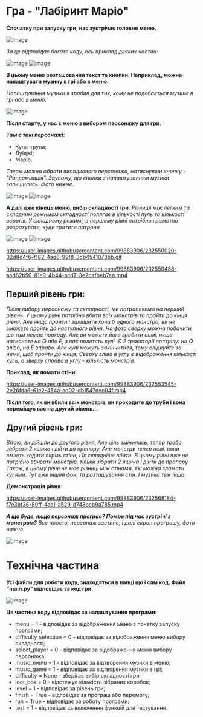 # Гра - "Лабіринт Маріо"

**Спочатку при запуску гри, нас зустрічає головне меню.**

![image](https://user-images.githubusercontent.com/99883906/232522794-445d36f0-d8fa-41bb-90cf-a74bdfe9e025.png)

*За це відповідає багато коду, ось приклад деяких частин:*

![image](https://user-images.githubusercontent.com/99883906/232523370-bee2e1c8-1ae0-4ed0-9462-a3dbbfe032ec.png)
![image](https://user-images.githubusercontent.com/99883906/232523900-c7134b04-159f-48a9-b979-7be422a3fdb0.png)

**В цьому меню розташований текст та кнопки. Наприклад, можна налаштувати музику в грі або в меню.**

*Налаштування музики я зробив для тих, кому не подобається музика в грі або в меню.*

![image](https://user-images.githubusercontent.com/99883906/232526261-d3d53876-7b12-44ce-8f4b-6a0c17c5cde6.png)

**Після старту, у нас є меню з вибором персонажу для гри.**

__*Там є такі персонажі:*__
- Купа-трупа;
- Луїджі;
- Маріо.

*Також можна обрати випадкового персонажа, натиснувши кнопку - "Рандомізація".*
*Зауважу, що кнопки з налаштуванням музики залишились. Фото нижче.*

![image](https://user-images.githubusercontent.com/99883906/232544259-e7acc063-d3b8-4061-99c3-9d0ff1d75ba7.png)
![image](https://user-images.githubusercontent.com/99883906/232548167-e68e6134-e612-40ac-9a1d-d19f98fd52a6.png)

**А далі вже кінець меню, вибір складності гри.**
*Різниця між легким та складним режимом складності полягає в кількості пуль та кількості ворогів. У складному режимі, в першому рівні потрібно грамотно розрахувати, куди тратити патрони.*

![image](https://user-images.githubusercontent.com/99883906/232549625-49e2bbe6-aa9c-4ba8-894c-0cb18503af2e.png)
![image](https://user-images.githubusercontent.com/99883906/232549009-fddcd3a0-9f00-4285-8d51-c2187722e14e.png)

https://user-images.githubusercontent.com/99883906/232550020-32d8d4f6-f182-4ad6-99f8-3db4541073bb.gif

https://user-images.githubusercontent.com/99883906/232550488-aad82b50-81e9-4b44-acd7-3e2cafbeb7ea.mp4

## Перший рівень гри:
*Після вибору персонажу та складності, ми потрапляємо на перший рівень. У цьому рівні потрібно вбити всіх монстрів та пройти до кінця рівня. Але якщо пройти і залишити хоча б одного монстра, ви не зможете пройти до наступного рівня.
На фото сверху можна побачити, що там немає проходу. Але ви можете його зробити самі, якщо натиснете на Q або E, з вас полетять кулі. Є 2 траєкторії пострілу: на Q вліво, на E вправо. Але кулі можуть закінчитися, тому слідкуйте за ними, щоб пройти до кінця. 
Сверху зліва в углу є відображення кількості куль, а зверху справа в углу - кількість монстрів.*

**Приклад, як ломати стіни:**

https://user-images.githubusercontent.com/99883906/232553545-2e26fda6-61e2-454a-ad02-db1547dec04f.mp4

**Після того, як ви вбили всіх монстрів, ви проходите до труби і вона переміщує вас на другий рівень...**

## Другий рівень гри:
*Вітаю, ви дійшли до другого рівня. Але ціль змінилась, тепер треба забрати 2 ящика і дійти до прапору.
Але монстри тепер нові, вони вміють ходити скрізь стіни, і їх складніше вбити.
В цьому рівні вже не потрібно вбивати монстрів, тільки зібрати 2 ящика і дійти до прапору.
Також, в цьому рівні не має різниці між стінами, які можна зламати кулями.
Тут вже інший фон, та розташування стін. І музика теж інша.*

**Демонстрація рівня:**

https://user-images.githubusercontent.com/99883906/232568184-f7e3bf36-80ff-4aa1-a529-d748bcb9a785.mp4

***А що буде, якщо персонаж програє? Помре під час зустрічі з монстром?***
*Все просто, персонаж застине, і далі екран програшу, фото нижче:*

![image](https://user-images.githubusercontent.com/99883906/232568905-57729251-e3f0-4388-84e4-e40bef7ae14b.png)

# Технічна частина
**Усі файли для роботи коду, знаходяться в папці що і сам код. Файл "main.py" відповідає за код гри.**


![image](https://user-images.githubusercontent.com/99883906/232570562-cf490c17-b9a9-4191-a43e-c3ca031bde07.png)

**Ця частина коду відповідає за налаштування програми:**

- menu = 1 - відповідає за відображення меню з початку запуску програми;
- difficulty_selection = 0 - відповідає за відображення меню вибору складності;
- select_player = 0 - відповідає за відображення меню вибору персонажа;
- music_menu = 1 - відповідає за відтворення музики в меню;
- music_game = 1 - відповідає за відтворення музики в грі;
- difficulty = None - зберігає вибір складності гри;
- loot_box = 0 - відстежує кількість зібраних коробок;
- level = 1 - відповідає за рівень гри;
- finish = True - відповідає за програш або перемогу;
- run = True - відповідає за роботу програми;
- test = 1 - відповідає за включення функцій для тестування.

